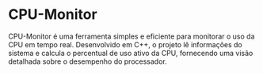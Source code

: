 # CPU-Monitor
CPU-Monitor é uma ferramenta simples e eficiente para monitorar o uso da CPU em tempo real. Desenvolvido em C++, o projeto lê informações do sistema e calcula o percentual de uso ativo da CPU, fornecendo uma visão detalhada sobre o desempenho do processador.
